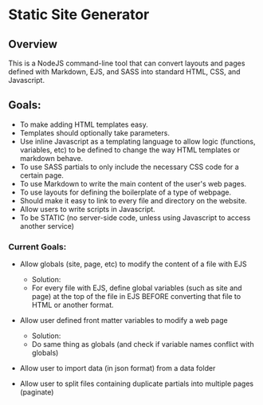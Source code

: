 # Static Site Generator

## Overview
This is a NodeJS command-line tool that can convert layouts and pages defined with Markdown, EJS, and SASS into standard HTML, CSS, and Javascript.

## Goals:
* To make adding HTML templates easy.
* Templates should optionally take parameters.
* Use inline Javascript as a templating language to allow logic (functions, variables, etc) to be defined to change the way HTML templates or markdown behave.
* To use SASS partials to only include the necessary CSS code for a certain page.
* To use Markdown to write the main content of the user's web pages.
* To use layouts for defining the boilerplate of a type of webpage.
* Should make it easy to link to every file and directory on the website.
* Allow users to write scripts in Javascript.
* To be STATIC (no server-side code, unless using Javascript to access another service)


### Current Goals:
* Allow globals (site, page, etc) to modify the content of a file with EJS
  * Solution:
  * For every file with EJS, define global variables (such as site and page) at the top of the file in EJS BEFORE converting that file to HTML or another format.
* Allow user defined front matter variables to modify a web page
  * Solution:
  * Do same thing as globals (and check if variable names conflict with globals)

* Allow user to import data (in json format) from a data folder

* Allow user to split files containing duplicate partials into multiple pages (paginate)

